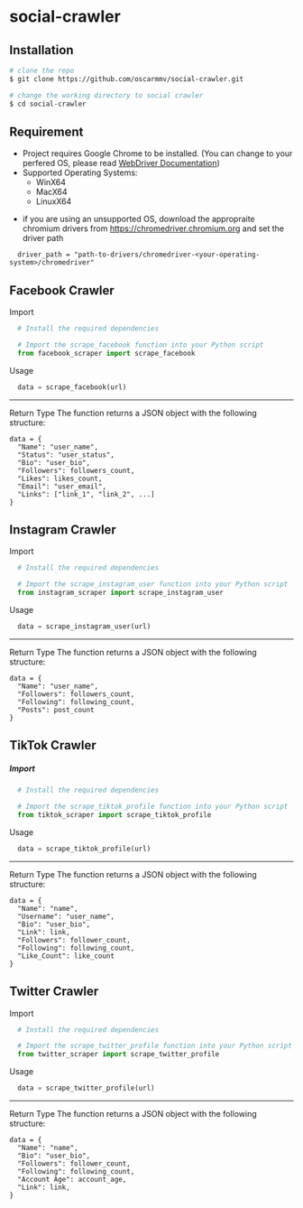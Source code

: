 # social-crawler

## Installation 

```bash
# clone the repo
$ git clone https://github.com/oscarmmv/social-crawler.git

# change the working directory to social crawler
$ cd social-crawler
```
## Requirement

  - Project requires Google Chrome to be installed. (You can change to your perfered OS, please read [WebDriver Documentation](https://www.google.com/url?sa=t&rct=j&q=&esrc=s&source=web&cd=&ved=2ahUKEwiK9Mr24duCAxWZCjQIHS3JDhgQFnoECBMQAQ&url=https%3A%2F%2Fwww.selenium.dev%2Fdocumentation%2Fwebdriver%2F&usg=AOvVaw1pVic_aa2kpShm2UAQOKH0&opi=89978449))
  - Supported Operating Systems:
    - WinX64
    - MacX64
    - LinuxX64
  * if you are using an unsupported OS, download the appropraite chromium drivers from https://chromedriver.chromium.org and set the driver path
```pyhton
  driver_path = "path-to-drivers/chromedriver-<your-operating-system>/chromedriver"
```

## Facebook Crawler
Import
```python
  # Install the required dependencies

```
```python
  # Import the scrape_facebook function into your Python script
  from facebook_scraper import scrape_facebook
```
Usage
```python
  data = scrape_facebook(url)
```
---
Return Type
The function returns a JSON object with the following structure:
```pyhton
data = {
  "Name": "user_name",
  "Status": "user_status",
  "Bio": "user_bio",
  "Followers": followers_count,
  "Likes": likes_count,
  "Email": "user_email",
  "Links": ["link_1", "link_2", ...]
}
```

## Instagram Crawler
Import
```python
  # Install the required dependencies

```
```python
  # Import the scrape_instagram_user function into your Python script
  from instagram_scraper import scrape_instagram_user
```
Usage
```python
  data = scrape_instagram_user(url)
```
---
Return Type
The function returns a JSON object with the following structure:
```pyhton
data = {
  "Name": "user_name",
  "Followers": followers_count,
  "Following": following_count,
  "Posts": post_count
}
```

## TikTok Crawler
##### Import
```python
  # Install the required dependencies

```
```python
  # Import the scrape_tiktok_profile function into your Python script
  from tiktok_scraper import scrape_tiktok_profile
```
Usage
```python
  data = scrape_tiktok_profile(url)
```
---
Return Type
The function returns a JSON object with the following structure:
```pyhton
data = {
  "Name": "name",
  "Username": "user_name",
  "Bio": "user_bio",
  "Link": link,
  "Followers": follower_count,
  "Following": following_count,
  "Like_Count": like_count
}
```

## Twitter Crawler
Import
```python
  # Install the required dependencies

```
```python
  # Import the scrape_twitter_profile function into your Python script
  from twitter_scraper import scrape_twitter_profile
```
Usage
```python
  data = scrape_twitter_profile(url)
```
---
Return Type
The function returns a JSON object with the following structure:
```pyhton
data = {
  "Name": "name",
  "Bio": "user_bio",
  "Followers": follower_count,
  "Following": following_count,
  "Account Age": account_age,
  "Link": link,
}
```







